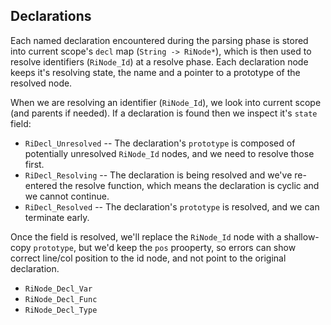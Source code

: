 ## Declarations

Each named declaration encountered during the parsing phase is stored into current scope's `decl` map (`String -> RiNode*`), which is then used to resolve identifiers (`RiNode_Id`) at a resolve phase. Each declaration node keeps it's resolving state, the name and a pointer to a prototype of the resolved node.

When we are resolving an identifier (`RiNode_Id`), we look into current scope (and parents if needed). If a declaration is found then we inspect it's `state` field:

- `RiDecl_Unresolved` -- The declaration's `prototype` is composed of potentially unresolved `RiNode_Id` nodes, and we need to resolve those first.
- `RiDecl_Resolving` -- The declaration is being resolved and we've re-entered the resolve function, which means the declaration is cyclic and we cannot continue.
- `RiDecl_Resolved` -- The declaration's `prototype` is resolved, and we can terminate early.

Once the field is resolved, we'll replace the `RiNode_Id` node with a shallow-copy `prototype`, but we'd keep the `pos` prooperty, so errors can show correct line/col position to the id node, and not point to the original declaration.

- `RiNode_Decl_Var`
- `RiNode_Decl_Func`
- `RiNode_Decl_Type`